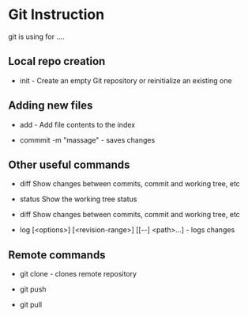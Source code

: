 # Git Instruction

git is using for ....

## Local repo creation

* init   -   Create an empty Git repository or reinitialize an existing one

## Adding new files

* add   -    Add file contents to the index

* commmit \-m \"massage\" - saves changes

## Other useful commands

* diff      Show changes between commits, commit and working tree, etc 

*  status    Show the working tree status

* diff      Show changes between commits, commit and working tree, etc 

* log [\<options\>] \[\<revision-range\>\] [[--] \<path\>...] - logs changes

## Remote commands

* git clone - clones remote repository

* git push

* git pull